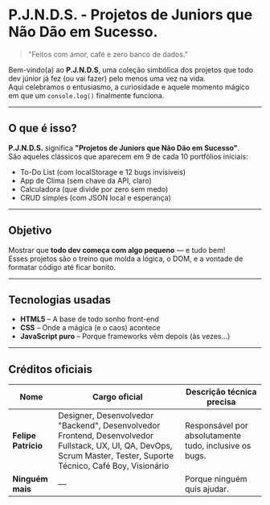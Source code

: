 #                P.J.N.D.S. - Projetos de Juniors que Não Dão em Sucesso.

> "Feitos com amor, café e zero banco de dados."

Bem-vindo(a) ao **P.J.N.D.S**, uma coleção simbólica dos projetos que todo dev júnior já fez (ou vai fazer) pelo menos uma vez na vida.  
Aqui celebramos o entusiasmo, a curiosidade e aquele momento mágico em que um `console.log()` finalmente funciona.

---

## O que é isso?

**P.J.N.D.S.** significa **"Projetos de Juniors que Não Dão em Sucesso"**.  
São aqueles clássicos que aparecem em 9 de cada 10 portfólios iniciais:

- To-Do List (com localStorage e 12 bugs invisíveis)
- App de Clima (sem chave da API, claro)
- Calculadora (que divide por zero sem medo)
- CRUD simples (com JSON local e esperança)

---

## Objetivo

Mostrar que **todo dev começa com algo pequeno** — e tudo bem!  
Esses projetos são o treino que molda a lógica, o DOM, e a vontade de formatar código até ficar bonito.

---

## Tecnologias usadas

- **HTML5** – A base de todo sonho front-end  
- **CSS** – Onde a mágica (e o caos) acontece  
- **JavaScript puro** – Porque frameworks vêm depois (às vezes...)  

---

## Créditos oficiais

| Nome               | Cargo oficial                                                                                           | Descrição técnica precisa |
|--------------------|---------------------------------------------------------------------------------------------------------|-----------------------------|
| **Felipe Patricio** | Designer, Desenvolvedor "Backend", Desenvolvedor Frontend, Desenvolvedor Fullstack, UX, UI, QA, DevOps, Scrum Master, Tester, Suporte Técnico, Café Boy, Visionário | Responsável por absolutamente tudo, inclusive os bugs. |
| **Ninguém mais**    | —                                                                                                      | Porque ninguém quis ajudar. |
